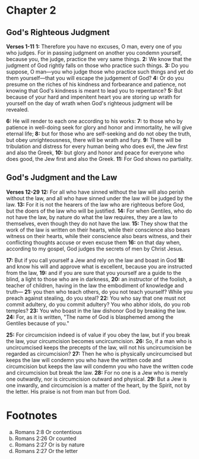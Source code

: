 # Chapter 2
## God's Righteous Judgment
**Verses 1-11**
**1:** Therefore you have no excuses, O man, every one of you who judges. For in passing judgment on another you condemn yourself, because you, the judge, practice the very same things.
**2:** We know that the judgment of God rightly falls on those who practice such things.
**3:** Do you suppose, O man—you who judge those who practice such things and yet do them yourself—that you will escape the judgement of God?
**4:** Or do you presume on the riches of his kindness and forbearance and patience, not knowing that God's kindness is meant to lead you to repentance?
**5:** But because of your hard and impenitent heart you are storing up wrath for yourself on the day of wrath when God's righteous judgment will be revealed.

**6:** He will render to each one according to his works:
**7:** to those who by patience in well-doing seek for glory and honor and immortality, he will give eternal life;
**8:** but for those who are self-seeking and do not obey the truth, but obey unrighteousness, there will be wrath and fury.
**9:** There will be tribulation and distress for every human being who does evil, the Jew first and also the Greek,
**10:** but glory and honor and peace for everyone who does good, the Jew first and also the Greek.
**11:** For God shows no partiality.

## God's Judgment and the Law
**Verses 12-29**
**12:** For all who have sinned without the law will also perish without the law, and all who have sinned under the law will be judged by the law.
**13:** For it is not the hearers of the law who are righteous before God, but the doers of the law who will be justified.
**14:** For when Gentiles, who do not have the law, by nature do what the law requires, they are a law to themselves, even though they do not have the law.
**15:** They show that the work of the law is written on their hearts, while their conscience also bears witness on their hearts, while their conscience also bears witness, and their conflicting thoughts accuse or even excuse them
**16:** on that day when, according to my gospel, God judges the secrets of men by Christ Jesus.

**17:** But if you call yourself a Jew and rely on the law and boast in God
**18:** and know his will and approve what is excellent, because you are instructed from the law,
**19:** and if you are sure that you yourself are a guide to the blind, a light to those who are in darkness,
**20:** an instructor of the foolish, a teacher of children, having in the law the embodiment of knowledge and truth—
**21:** you then who teach others, do you not teach yourself? While you preach against stealing, do you steal?
**22:** You who say that one must not commit adultery, do you commit adultery? You who abhor idols, do you rob temples?
**23:** You who boast in the law dishonor God by breaking the law.
**24:** For, as it is written, "The name of God is blasphemed among the Gentiles because of you."

**25:** For circumcision indeed is of value if you obey the law, but if you break the law, your circumcision becomes uncircumcision.
**26:** So, if a man who is uncircumcised keeps the precepts of the law, will not his uncircumcision be regarded as circumcision?
**27:** Then he who is physically uncircumcised but keeps the law will condemn you who have the written code and circumcision but keeps the law will condemn you who have the written code and circumcision but break the law.
**28:** For no one is a Jew who is merely one outwardly, nor is circumcision outward and physical.
**29:** But a Jew is one inwardly, and circumcision is a matter of the heart, by the Spirit, not by the letter. His praise is not from man but from God.

# Footnotes
<ol type='a'>
	<li>Romans 2:8 Or contentious</li>
	<li>Romans 2:26 Or counted</li>
	<li>Romans 2:27 Or is by nature</li>
	<li>Romans 2:27 Or the letter</li>
</ol>
